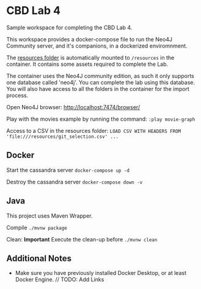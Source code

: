 # CBD Lab 4

Sample workspace for completing the CBD Lab 4.

This workspace provides a docker-compose file to run the Neo4J Community server, and it's companions, in a dockerized enviromnment.

The [resources folder](resources) is automatically mounted to `/resources` in the container.
It contains some assets required to complete the Lab.

The container uses the Neo4J community edition, as such it only supports one database called 'neo4j'.
You can complete the lab using this database.
You will also have access to all the folders in the container for the import process.

Open Neo4J browser: [http://localhost:7474/browser/](http://localhost:7474/browser/)

Play with the movies example by running the command: `:play movie-graph`

Access to a CSV in the resources folder: `LOAD CSV WITH HEADERS FROM 'file:///resources/git_selection.csv' ...`

## Docker

Start the cassandra server
`docker-compose up -d`

Destroy the cassandra server
`docker-compose down -v`

## Java

This project uses Maven Wrapper.

Compile
`./mvnw package`

Clean: **Important** Execute the clean-up before 
`./mvnw clean`

## Additional Notes

* Make sure you have previously installed Docker Desktop, or at least Docker Engine.
// TODO: Add Links
